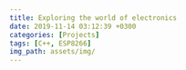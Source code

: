 ```yaml
---
title: Exploring the world of electronics
date: 2019-11-14 03:12:39 +0300
categories: [Projects]
tags: [C++, ESP8266]
img_path: assets/img/
---
```


